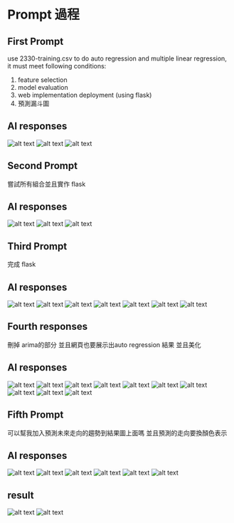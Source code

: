 # Prompt 過程
## First Prompt
use 2330-training.csv to do auto regression and multiple linear regression, it must meet following conditions:
1. feature selection 
2. model evaluation
3. web implementation deployment (using flask)
4. 預測漏斗圖  

## AI responses
![alt text](/Hw1/Hw1-2/prompt-pict/image.png)
![alt text](/Hw1/Hw1-2/prompt-pict/image-1.png)
![alt text](/Hw1/Hw1-2/prompt-pict/image-2.png)

## Second Prompt
嘗試所有組合並且實作 flask

## AI responses
![alt text](/Hw1/Hw1-2/prompt-pict/image-3.png)
![alt text](/Hw1/Hw1-2/prompt-pict/image-4.png)
![alt text](/Hw1/Hw1-2/prompt-pict/image-5.png)

## Third Prompt
完成 flask

## AI responses
![alt text](/Hw1/Hw1-2/prompt-pict/image-6.png)
![alt text](/Hw1/Hw1-2/prompt-pict/image-7.png)
![alt text](/Hw1/Hw1-2/prompt-pict/image-8.png)
![alt text](/Hw1/Hw1-2/prompt-pict/image-9.png)
![alt text](/Hw1/Hw1-2/prompt-pict/image-10.png)
![alt text](/Hw1/Hw1-2/prompt-pict/image-11.png)
![alt text](/Hw1/Hw1-2/prompt-pict/image-12.png)

## Fourth responses
刪掉 arima的部分 並且網頁也要展示出auto regression 結果 並且美化

## AI responses
![alt text](/Hw1/Hw1-2/prompt-pict/image-13.png)
![alt text](/Hw1/Hw1-2/prompt-pict/image-14.png)
![alt text](/Hw1/Hw1-2/prompt-pict/image-15.png)
![alt text](/Hw1/Hw1-2/prompt-pict/image-16.png)
![alt text](/Hw1/Hw1-2/prompt-pict/image-17.png)
![alt text](/Hw1/Hw1-2/prompt-pict/image-18.png)
![alt text](/Hw1/Hw1-2/prompt-pict/image-19.png)
![alt text](/Hw1/Hw1-2/prompt-pict/image-20.png)
![alt text](/Hw1/Hw1-2/prompt-pict/image-21.png)
![alt text](/Hw1/Hw1-2/prompt-pict/image-22.png)

## Fifth Prompt
可以幫我加入預測未來走向的趨勢到結果圖上面嗎 並且預測的走向要換顏色表示

## AI responses
![alt text](/Hw1/Hw1-2/prompt-pict/image-23.png)
![alt text](/Hw1/Hw1-2/prompt-pict/image-24.png)
![alt text](/Hw1/Hw1-2/prompt-pict/image-25.png)
![alt text](/Hw1/Hw1-2/prompt-pict/image-26.png)
![alt text](/Hw1/Hw1-2/prompt-pict/image-27.png)
![alt text](/Hw1/Hw1-2/prompt-pict/image-28.png)

## result
![alt text](/Hw1/Hw1-2/prompt-pict/image-29.png)
![alt text](/Hw1/Hw1-2/prompt-pict/image-30.png)
